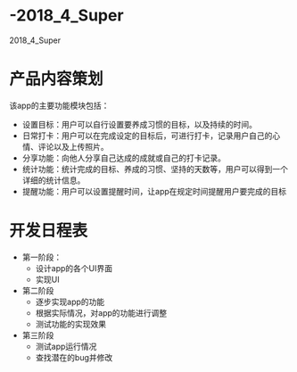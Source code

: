 # -2018_4_Super
2018_4_Super

# 产品内容策划
 该app的主要功能模块包括：
* 设置目标：用户可以自行设置要养成习惯的目标，以及持续的时间。
* 日常打卡：用户可以在完成设定的目标后，可进行打卡，记录用户自己的心情、评论以及上传照片。
* 分享功能：向他人分享自己达成的成就或自己的打卡记录。
* 统计功能：统计完成的目标、养成的习惯、坚持的天数等，用户可以得到一个详细的统计信息。
* 提醒功能：用户可以设置提醒时间，让app在规定时间提醒用户要完成的目标


# 开发日程表
 - 第一阶段：
    - 设计app的各个UI界面
    - 实现UI
 - 第二阶段
   - 逐步实现app的功能
   - 根据实际情况，对app的功能进行调整
   - 测试功能的实现效果
 - 第三阶段
   - 测试app运行情况
   - 查找潜在的bug并修改

